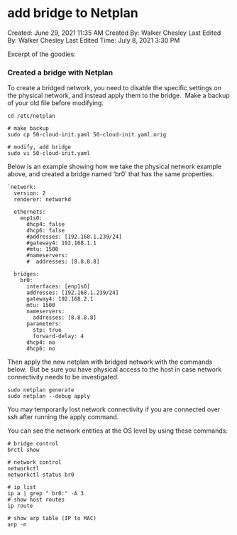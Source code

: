 # add bridge to Netplan

Created: June 29, 2021 11:35 AM
Created By: Walker Chesley
Last Edited By: Walker Chesley
Last Edited Time: July 8, 2021 3:30 PM

[](https://fabianlee.org/2019/04/01/kvm-creating-a-bridged-netw192.rk-with-netplan-on-ubuntu-bionic/)

Excerpt of the goodies: 

### Created a bridge with Netplan

To create a bridged network, you need to disable the specific 
settings on the physical network, and instead apply them to the bridge. 
 Make a backup of your old file before modifying.

```
cd /etc/netplan

# make backup
sudo cp 50-cloud-init.yaml 50-cloud-init.yaml.orig

# modify, add bridge
sudo vi 50-cloud-init.yaml
```

Below is an example showing how we take the physical network example 
above, and created a bridge named ‘br0’ that has the same properties.

```
`network:
  version: 2
  renderer: networkd

  ethernets:
    enp1s0:
      dhcp4: false
      dhcp6: false
      #addresses: [192.168.1.239/24]
      #gateway4: 192.168.1.1
      #mtu: 1500
      #nameservers:
      #  addresses: [8.8.8.8]

  bridges:
    br0:
      interfaces: [enp1s0]
      addresses: [192.168.1.239/24]
      gateway4: 192.168.2.1
      mtu: 1500
      nameservers:
        addresses: [8.8.8.8]
      parameters:
        stp: true
        forward-delay: 4
      dhcp4: no
      dhcp6: no

```

Then apply the new netplan with bridged network with the commands 
below.  But be sure you have physical access to the host in case network
 connectivity needs to be investigated.

```
sudo netplan generate
sudo netplan --debug apply
```

You may temporarily lost network connectivity if you are connected over ssh after running the apply command.

You can see the network entities at the OS level by using these commands:

```
# bridge control
brctl show

# network control
networkctl
networkctl status br0

# ip list
ip a | grep " br0:" -A 3
# show host routes
ip route

# show arp table (IP to MAC)
arp -n
```